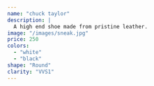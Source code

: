 ```yaml
---
name: "chuck taylor"
description: |
  A high end shoe made from pristine leather.
image: "/images/sneak.jpg"
price: 250
colors:
  - "white"
  - "black"
shape: "Round"
clarity: "VVS1"
---
```

